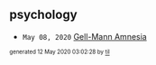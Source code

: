 ## psychology

* <code>May 08, 2020</code> [Gell-Mann Amnesia](2020-05-08T09-08-00-gell-mann-amnesia.md)

<sup><sub>generated 12 May 2020 03:02:28 by <a href='https://github.com/senorprogrammer/til'>til</a></sub></sup>
